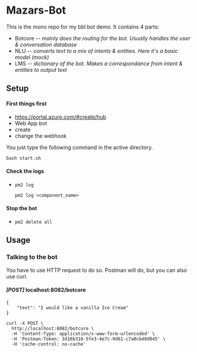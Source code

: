 # Mazars-Bot
This is the mono repo for my bbl bot demo.
It contains 4 parts:
   - Botcore -- *mainly does the routing for the bot. Usually handles the user & conversation database*
   - NLU -- *converts text to a mix of intents & entities. Here it's a basic model (mock)*
   - LMS -- *dictionary of the bot. Makes a correspondance from intent & entities to output text*

## Setup

#### First things first

* https://portal.azure.com/#create/hub
* Web App bot
* create
* change the webhook

You just type the following command in the active directory.
```
bash start.sh
```
#### Check the logs
*   ```
    pm2 log
    ```
    ```
    pm2 log <component_name>
    ```
#### Stop the bot
*   ```
    pm2 delete all
    ```

## Usage
### Talking to the bot
You have to use HTTP request to do so. Postman will do, but you can also use curl.

#### *[POST]* localhost:8082/botcore
```
{
	"text": "I would like a vanilla Ice Cream"
}
```
```
curl -X POST \
  http://localhost:8082/botcore \
  -H 'Content-Type: application/x-www-form-urlencoded' \
  -H 'Postman-Token: 3d16b316-5fe3-4e7c-9d61-c7a0cb40d845' \
  -H 'cache-control: no-cache'
```
